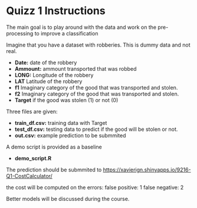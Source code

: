 # Quizz 1 Instructions

The main goal is to play around with the data and work on the pre-processing to improve a classification

Imagine that you have a dataset with robberies. This is dummy data and not real.

* **Date:** date of the robbery
* **Ammount:** ammount transported that was robbed
* **LONG:** Longitude of the robbery
* **LAT** Latitude of the robbery
* **f1** Imaginary category of the good that was transported and stolen.
* **f2** Imaginary category of the good that was transported and stolen.
* **Target** if the good was stolen (1) or not (0)

Three files are given: 
* **train_df.csv:** training data with Target
* **test_df.csv:** testing data to predict if the good will be stolen or not.
* **out.csv:** example prediction to be submmited

A demo script is provided as a baseline
* **demo_script.R**

The prediction should be submmited to 
https://xavierign.shinyapps.io/9216-Q1-CostCalculator/

the cost will be computed on the errors:
false positive: 1
false negative: 2

Better models will be discussed during the course.


